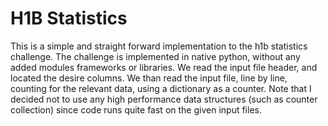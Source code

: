 # H1B Statistics
This is a simple and straight forward implementation to the h1b statistics challenge.
The challenge is implemented in native python, without any added modules frameworks or libraries.
We read the input file header, and located the desire columns.
We than read the input file, line by line, counting for the relevant data, using a dictionary as a counter. 
Note that I decided not to use any high performance data structures (such as counter collection) since code runs quite fast on the given input files.